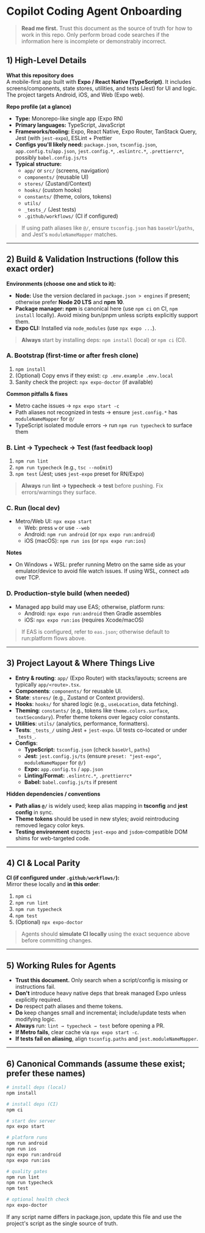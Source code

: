 # Copilot Coding Agent Onboarding

> **Read me first.** Trust this document as the source of truth for how to work in this repo. Only perform broad code searches if the information here is incomplete or demonstrably incorrect.

## 1) High-Level Details

**What this repository does**  
A mobile-first app built with **Expo / React Native (TypeScript)**. It includes screens/components, state stores, utilities, and tests (Jest) for UI and logic. The project targets Android, iOS, and Web (Expo web).

**Repo profile (at a glance)**  
- **Type:** Monorepo-like single app (Expo RN)  
- **Primary languages:** TypeScript, JavaScript  
- **Frameworks/tooling:** Expo, React Native, Expo Router, TanStack Query, Jest (with `jest-expo`), ESLint + Prettier  
- **Configs you'll likely need:** `package.json`, `tsconfig.json`, `app.config.ts`/`app.json`, `jest.config.*`, `.eslintrc.*`, `.prettierrc*`, possibly `babel.config.js/ts`  
- **Typical structure:**  
  - `app/` or `src/` (screens, navigation)  
  - `components/` (reusable UI)  
  - `stores/` (Zustand/Context)  
  - `hooks/` (custom hooks)  
  - `constants/` (theme, colors, tokens)  
  - `utils/`  
  - `_tests_/` (Jest tests)  
  - `.github/workflows/` (CI if configured)

> If using path aliases like `@/`, ensure `tsconfig.json` has `baseUrl`/`paths`, and Jest's `moduleNameMapper` matches.

---

## 2) Build & Validation Instructions (follow this exact order)

**Environments (choose one and stick to it):**
- **Node:** Use the version declared in `package.json > engines` if present; otherwise prefer **Node 20 LTS** and **npm 10**.  
- **Package manager:** **npm** is canonical here (use `npm ci` on CI, `npm install` locally). Avoid mixing bun/pnpm unless scripts explicitly support them.  
- **Expo CLI:** Installed via `node_modules` (use `npx expo ...`).

> **Always** start by installing deps: `npm install` (local) or `npm ci` (CI).

### A. Bootstrap (first-time or after fresh clone)
1. `npm install`  
2. (Optional) Copy envs if they exist: `cp .env.example .env.local`  
3. Sanity check the project: `npx expo-doctor` (if available)

**Common pitfalls & fixes**
- Metro cache issues → `npx expo start -c`  
- Path aliases not recognized in tests → ensure `jest.config.*` has `moduleNameMapper` for `@/`  
- TypeScript isolated module errors → run `npm run typecheck` to surface them

### B. Lint → Typecheck → Test (fast feedback loop)
1. `npm run lint`  
2. `npm run typecheck`  (e.g., `tsc --noEmit`)  
3. `npm test`  (Jest; uses `jest-expo` preset for RN/Expo)

> **Always** run **lint → typecheck → test** before pushing. Fix errors/warnings they surface.

### C. Run (local dev)
- Metro/Web UI: `npx expo start`  
  - Web: press `w` or use `--web`  
  - Android: `npm run android` (or `npx expo run:android`)  
  - iOS (macOS): `npm run ios` (or `npx expo run:ios`)

**Notes**
- On Windows + WSL: prefer running Metro on the same side as your emulator/device to avoid file watch issues. If using WSL, connect `adb` over TCP.

### D. Production-style build (when needed)
- Managed app build may use EAS; otherwise, platform runs:  
  - Android: `npx expo run:android` then Gradle assembles  
  - iOS: `npx expo run:ios` (requires Xcode/macOS)

> If EAS is configured, refer to `eas.json`; otherwise default to run:platform flows above.

---

## 3) Project Layout & Where Things Live

- **Entry & routing**: `app/` (Expo Router) with stacks/layouts; screens are typically `app/<route>.tsx`.  
- **Components**: `components/` for reusable UI.  
- **State**: `stores/` (e.g., Zustand or Context providers).  
- **Hooks**: `hooks/` for shared logic (e.g., `useLocation`, data fetching).  
- **Theming**: `constants/` (e.g., tokens like `theme.colors.surface`, `textSecondary`). Prefer theme tokens over legacy color constants.  
- **Utilities**: `utils/` (analytics, performance, formatters).  
- **Tests**: `_tests_/` using Jest + `jest-expo`. UI tests co-located or under `_tests_`.  
- **Configs**:  
  - **TypeScript:** `tsconfig.json` (check `baseUrl`, `paths`)  
  - **Jest:** `jest.config.js/ts` (ensure `preset: "jest-expo"`, `moduleNameMapper` for `@/`)  
  - **Expo:** `app.config.ts` / `app.json`  
  - **Linting/Format:** `.eslintrc.*`, `.prettierrc*`  
  - **Babel:** `babel.config.js/ts` if present

**Hidden dependencies / conventions**
- **Path alias `@/`** is widely used; keep alias mapping in **tsconfig** and **jest config** in sync.  
- **Theme tokens** should be used in new styles; avoid reintroducing removed legacy color keys.  
- **Testing environment** expects `jest-expo` and `jsdom`-compatible DOM shims for web-targeted code.

---

## 4) CI & Local Parity

**CI (if configured under `.github/workflows/`):**  
Mirror these locally and **in this order**:
1. `npm ci`  
2. `npm run lint`  
3. `npm run typecheck`  
4. `npm test`  
5. (Optional) `npx expo-doctor`

> Agents should **simulate CI locally** using the exact sequence above before committing changes.

---

## 5) Working Rules for Agents

- **Trust this document.** Only search when a script/config is missing or instructions fail.  
- **Don't** introduce heavy native deps that break managed Expo unless explicitly required.  
- **Do** respect path aliases and theme tokens.  
- **Do** keep changes small and incremental; include/update tests when modifying logic.  
- **Always** run: `lint → typecheck → test` before opening a PR.  
- **If Metro fails**, clear cache via `npx expo start -c`.  
- **If tests fail on aliasing**, align `tsconfig.paths` and `jest.moduleNameMapper`.

---

## 6) Canonical Commands (assume these exist; prefer these names)

```bash
# install deps (local)
npm install

# install deps (CI)
npm ci

# start dev server
npx expo start

# platform runs
npm run android
npm run ios
npx expo run:android
npx expo run:ios

# quality gates
npm run lint
npm run typecheck
npm test

# optional health check
npx expo-doctor
```

If any script name differs in package.json, update this file and use the project's script as the single source of truth.